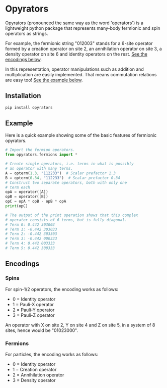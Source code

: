 # Opyrators
Opyrators (pronounced the same way as the word 'operators') is a lightweight python package that represents many-body fermionic and spin operators as strings.

For example, the fermionic string "012003" stands for
a 6-site operator formed by a creation operator on site 2, an annihilation operator on site 3, a density operator on site 6 and identity operators on the rest. [See the encodings below](#encodings).

In this representation, operator manipulations such as addition and multiplication are easily implemented. That means commutation relations are easy too! [See the example below](#example).

## Installation
```python
pip install opyrators
```

## Example
Here is a quick example showing some of the basic features of fermionic opyrators.

```python
# Import the fermion operators.
from opyrators.fermions import *

# Create single operators, i.e. terms in what is possibly
# an operator with many terms.
A = opterm(1.3, "112233")  # Scalar prefactor 1.3
B = opterm(0.34, "112233")  # Scalar prefactor 0.34
# Construct two separate operators, both with only one
# term each
opA = operator([A])
opB = operator([B])
opC = opA * opB - opB * opA
print(opC)

# The output of the print operation shows that this complex
# operator consists of 6 terms, but is fully diagonal.
# Term 0: 0.442 303003
# Term 1: -0.442 303033
# Term 2: -0.442 303303
# Term 3: -0.442 000333
# Term 4: 0.442 003333
# Term 5: 0.442 300333
```

## Encodings
### Spins
For spin-1/2 operators, the encoding works as follows:
* 0 = Identity operator
* 1 = Pauli-X operator
* 2 = Pauli-Y operator
* 3 = Pauli-Z operator

An operator with X on site 2, Y on site 4 and Z on site 5, in a system of 8 sites, hence would be "01023000".

### Fermions
For particles, the encoding works as follows:
* 0 = Identity operator
* 1 = Creation operator
* 2 = Annihilation operator
* 3 = Density operator
